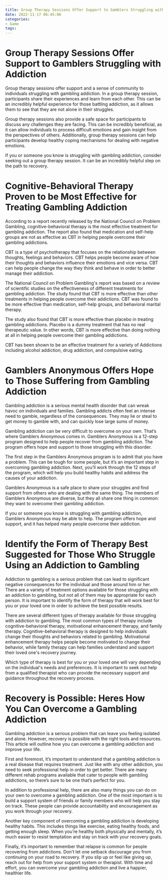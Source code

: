 ```yaml
---
title: Group Therapy Sessions Offer Support to Gamblers Struggling with Addiction 
date: 2022-11-17 06:45:06
categories:
- Game
tags:
---
```



#  Group Therapy Sessions Offer Support to Gamblers Struggling with Addiction 

Group therapy sessions offer support and a sense of community to individuals struggling with gambling addiction. In a group therapy session, participants share their experiences and learn from each other. This can be an incredibly helpful experience for those battling addiction, as it allows them to see that they are not alone in their struggles.

Group therapy sessions also provide a safe space for participants to discuss any challenges they are facing. This can be incredibly beneficial, as it can allow individuals to process difficult emotions and gain insight from the perspectives of others. Additionally, group therapy sessions can help participants develop healthy coping mechanisms for dealing with negative emotions.

If you or someone you know is struggling with gambling addiction, consider seeking out a group therapy session. It can be an incredibly helpful step on the path to recovery.

#  Cognitive-Behavioral Therapy Proven to be Most Effective for Treating Gambling Addiction 

According to a report recently released by the National Council on Problem Gambling, cognitive-behavioral therapy is the most effective treatment for gambling addiction. The report also found that medication and self-help groups are not as effective as CBT in helping people overcome their gambling addictions.

CBT is a type of psychotherapy that focuses on the relationship between thoughts, feelings and behaviors. CBT helps people become aware of how their thoughts and behaviors influence their emotions and vice versa. CBT can help people change the way they think and behave in order to better manage their addiction.

The National Council on Problem Gambling's report was based on a review of scientific studies on the effectiveness of different treatments for gambling addiction. The study found that CBT is more effective than other treatments in helping people overcome their addictions. CBT was found to be more effective than medication, self-help groups, and behavioral marital therapy.

The study also found that CBT is more effective than placebo in treating gambling addictions. Placebo is a dummy treatment that has no real therapeutic value. In other words, CBT is more effective than doing nothing at all in helping people overcome their gambling addictions.

CBT has been shown to be an effective treatment for a variety of Addictions including alcohol addiction, drug addiction, and compulsive eating.

#  Gamblers Anonymous Offers Hope to Those Suffering from Gambling Addiction 

Gambling addiction is a serious mental health disorder that can wreak havoc on individuals and families. Gambling addicts often feel an intense need to gamble, regardless of the consequences. They may lie or steal to get money to gamble with, and can quickly lose large sums of money.

Gambling addiction can be very difficult to overcome on your own. That’s where Gamblers Anonymous comes in. Gamblers Anonymous is a 12-step program designed to help people recover from gambling addiction. The program offers hope and support to those struggling with this disorder.

The first step in the Gamblers Anonymous program is to admit that you have a problem. This can be tough for some people, but it’s an important step in overcoming gambling addiction. Next, you’ll work through the 12 steps of the program, which will help you build healthy habits and address the causes of your addiction.

Gamblers Anonymous is a safe place to share your struggles and find support from others who are dealing with the same thing. The members of Gamblers Anonymous are diverse, but they all share one thing in common: they want to overcome their gambling addiction.

If you or someone you know is struggling with gambling addiction, Gamblers Anonymous may be able to help. The program offers hope and support, and it has helped many people overcome their addiction.

#  Identify the Form of Therapy Best Suggested for Those Who Struggle Using an Addiction to Gambling 

Addiction to gambling is a serious problem that can lead to significant negative consequences for the individual and those around him or her. There are a variety of treatment options available for those struggling with an addiction to gambling, but not all of them may be appropriate for each person. It is important to identify the form of therapy that will work best for you or your loved one in order to achieve the best possible results.

There are several different types of therapy available for those struggling with addiction to gambling. The most common types of therapy include cognitive-behavioral therapy, motivational enhancement therapy, and family therapy. Cognitive-behavioral therapy is designed to help individuals change their thoughts and behaviors related to gambling. Motivational enhancement therapy helps people become motivated to change their behavior, while family therapy can help families understand and support their loved one's recovery journey.

Which type of therapy is best for you or your loved one will vary depending on the individual's needs and preferences. It is important to seek out help from a qualified therapist who can provide the necessary support and guidance throughout the recovery process.

#  Recovery is Possible: Heres How You Can Overcome a Gambling Addiction

Gambling addiction is a serious problem that can leave you feeling isolated and alone. However, recovery is possible with the right tools and resources. This article will outline how you can overcome a gambling addiction and improve your life.

First and foremost, it’s important to understand that a gambling addiction is a real disease that requires treatment. Just like with any other addiction, you need to seek professional help in order to get better. There are many different rehab programs available that cater to people with gambling addictions, so there’s sure to be one that’s perfect for you.

In addition to professional help, there are also many things you can do on your own to overcome a gambling addiction. One of the most important is to build a support system of friends or family members who will help you stay on track. These people can provide accountability and encouragement as you work through your recovery.

Another key component of overcoming a gambling addiction is developing healthy habits. This includes things like exercise, eating healthy foods, and getting enough sleep. When you’re healthy both physically and mentally, it’s much easier to resist temptation and stay on track with your recovery goals.

Finally, it’s important to remember that relapse is common for people recovering from addictions. Don’t let one setback discourage you from continuing on your road to recovery. If you slip up or feel like giving up, reach out for help from your support system or therapist. With time and effort, you can overcome your gambling addiction and live a happier, healthier life.